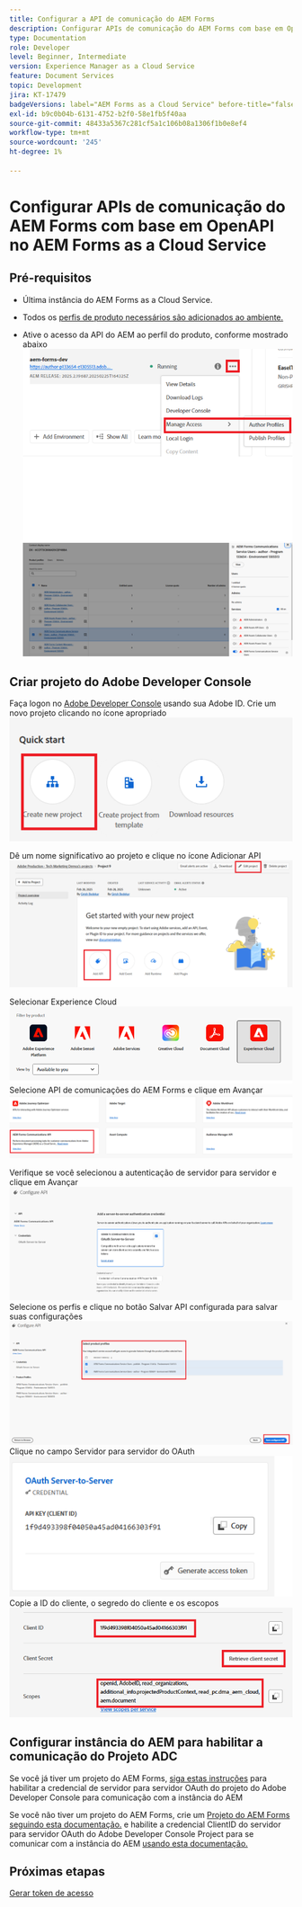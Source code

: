 ```yaml
---
title: Configurar a API de comunicação do AEM Forms
description: Configurar APIs de comunicação do AEM Forms com base em OpenAPI para autenticação de servidor para servidor
type: Documentation
role: Developer
level: Beginner, Intermediate
version: Experience Manager as a Cloud Service
feature: Document Services
topic: Development
jira: KT-17479
badgeVersions: label="AEM Forms as a Cloud Service" before-title="false"
exl-id: b9c0b04b-6131-4752-b2f0-58e1fb5f40aa
source-git-commit: 48433a5367c281cf5a1c106b08a1306f1b0e8ef4
workflow-type: tm+mt
source-wordcount: '245'
ht-degree: 1%

---
```


# Configurar APIs de comunicação do AEM Forms com base em OpenAPI no AEM Forms as a Cloud Service

## Pré-requisitos

* Última instância do AEM Forms as a Cloud Service.
* Todos os [perfis de produto necessários são adicionados ao ambiente.](https://experienceleague.adobe.com/pt-br/docs/experience-manager-learn/cloud-service/aem-apis/invoke-openapi-based-aem-apis)

* Ative o acesso da API do AEM ao perfil do produto, conforme mostrado abaixo
  ![perfil_do_produto1](assets/product-profiles1.png)
  ![perfil_do_produto](assets/product-profiles.png)

## Criar projeto do Adobe Developer Console

Faça logon no [Adobe Developer Console](https://developer.adobe.com/console/) usando sua Adobe ID.
Crie um novo projeto clicando no ícone apropriado
![novo-projeto](assets/new-project.png)

Dê um nome significativo ao projeto e clique no ícone Adicionar API
![novo-projeto](assets/new-project2.png)

Selecionar Experience Cloud
![novo-projeto3](assets/new-project3.png)
Selecione API de comunicações do AEM Forms e clique em Avançar
![novo-projeto4](assets/new-project4.png)

Verifique se você selecionou a autenticação de servidor para servidor e clique em Avançar
![novo-projeto5](assets/new-project5.png)
Selecione os perfis e clique no botão Salvar API configurada para salvar suas configurações
![novo-projeto6](assets/new-project6.png)
Clique no campo Servidor para servidor do OAuth
![novo-projeto7](assets/new-project7.png)
Copie a ID do cliente, o segredo do cliente e os escopos
![novo-projeto8](assets/new-project8.png)

## Configurar instância do AEM para habilitar a comunicação do Projeto ADC

Se você já tiver um projeto do AEM Forms, [siga estas instruções](https://experienceleague.adobe.com/pt-br/docs/experience-manager-learn/cloud-service/aem-apis/invoke-openapi-based-aem-apis) para habilitar a credencial de servidor para servidor OAuth do projeto do Adobe Developer Console para comunicação com a instância do AEM

Se você não tiver um projeto do AEM Forms, crie um [Projeto do AEM Forms seguindo esta documentação.](https://experienceleague.adobe.com/pt-br/docs/experience-manager-learn/cloud-service/forms/developing-for-cloud-service/getting-started) e habilite a credencial ClientID do servidor para servidor OAuth do Adobe Developer Console Project para se comunicar com a instância do AEM [usando esta documentação.](https://experienceleague.adobe.com/pt-br/docs/experience-manager-learn/cloud-service/aem-apis/invoke-openapi-based-aem-apis)


## Próximas etapas

[Gerar token de acesso](./generate-access-token.md)

